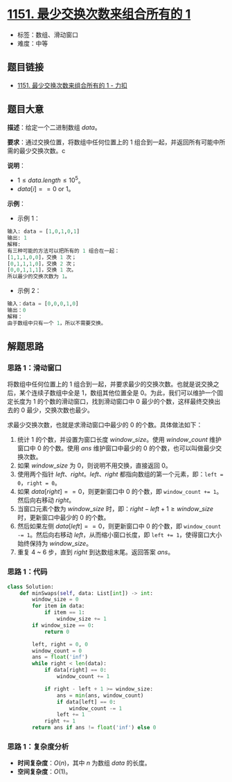 # [1151. 最少交换次数来组合所有的 1](https://leetcode.cn/problems/minimum-swaps-to-group-all-1s-together/)

- 标签：数组、滑动窗口
- 难度：中等

## 题目链接

- [1151. 最少交换次数来组合所有的 1 - 力扣](https://leetcode.cn/problems/minimum-swaps-to-group-all-1s-together/)

## 题目大意

**描述**：给定一个二进制数组 $data$。

**要求**：通过交换位置，将数组中任何位置上的 $1$ 组合到一起，并返回所有可能中所需的最少交换次数。c 

**说明**：

- $1 \le data.length \le 10^5$。
- $data[i] == 0 \text{ or } 1$。

**示例**：

- 示例 1：

```python
输入: data = [1,0,1,0,1]
输出: 1
解释: 
有三种可能的方法可以把所有的 1 组合在一起：
[1,1,1,0,0]，交换 1 次；
[0,1,1,1,0]，交换 2 次；
[0,0,1,1,1]，交换 1 次。
所以最少的交换次数为 1。
```

- 示例 2：

```python
输入：data = [0,0,0,1,0]
输出：0
解释： 
由于数组中只有一个 1，所以不需要交换。
```

## 解题思路

### 思路 1：滑动窗口

将数组中任何位置上的 $1$ 组合到一起，并要求最少的交换次数。也就是说交换之后，某个连续子数组中全是 $1$，数组其他位置全是 $0$。为此，我们可以维护一个固定长度为 $1$ 的个数的滑动窗口，找到滑动窗口中 $0$ 最少的个数，这样最终交换出去的 $0$ 最少，交换次数也最少。

求最少交换次数，也就是求滑动窗口中最少的 $0$ 的个数。具体做法如下：

1. 统计 $1$ 的个数，并设置为窗口长度 $window\_size$。使用 $window\_count$ 维护窗口中 $0$ 的个数。使用 $ans$ 维护窗口中最少的 $0$ 的个数，也可以叫做最少交换次数。
2. 如果 $window\_size$ 为 $0$，则说明不用交换，直接返回 $0$。
3. 使用两个指针 $left$、$right$。$left$、$right$ 都指向数组的第一个元素，即：`left = 0`，`right = 0`。
4. 如果 $data[right] == 0$，则更新窗口中 $0$ 的个数，即 `window_count += 1`。然后向右移动 $right$。
5. 当窗口元素个数为 $window\_size$ 时，即：$right - left + 1 \ge window\_size$ 时，更新窗口中最少的 $0$ 的个数。
6. 然后如果左侧 $data[left] == 0$，则更新窗口中 $0$ 的个数，即 `window_count -= 1`。然后向右移动 $left$，从而缩小窗口长度，即 `left += 1`，使得窗口大小始终保持为 $window\_size$。
7. 重复 4 ~ 6 步，直到 $right$ 到达数组末尾。返回答案 $ans$。

### 思路 1：代码

```python
class Solution:
    def minSwaps(self, data: List[int]) -> int:
        window_size = 0
        for item in data:
            if item == 1:
                window_size += 1
        if window_size == 0:
            return 0

        left, right = 0, 0
        window_count = 0
        ans = float('inf')
        while right < len(data):
            if data[right] == 0:
                window_count += 1

            if right - left + 1 >= window_size:
                ans = min(ans, window_count)
                if data[left] == 0:
                    window_count -= 1
                left += 1
            right += 1
        return ans if ans != float('inf') else 0
```

### 思路 1：复杂度分析

- **时间复杂度**：$O(n)$，其中 $n$ 为数组 $data$ 的长度。
- **空间复杂度**：$O(1)$。

